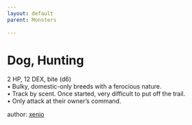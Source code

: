 ```yaml
---
layout: default
parent: Monsters
  
---
```

# Dog, Hunting
2 HP, 12 DEX, bite (d6)  
• Bulky, domestic-only breeds with a ferocious nature.  
• Track by scent.   Once started, very difficult to put off the trail.  
• Only attack at their owner’s command.  



author: [xenio](https://xenioinabottle.blogspot.com/2021/02/classic-monsters-for-cairnito-part-1.html)
